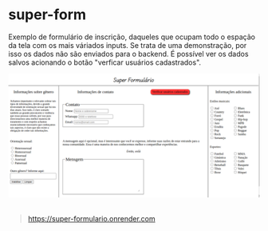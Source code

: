 # super-form
Exemplo de formulário de inscrição, daqueles que ocupam todo o espação da tela com os mais váriados inputs. Se trata de uma demonstração, por isso os dados não são enviados
para o backend. É possível ver os dados salvos acionando o botão "verficar usuários cadastrados".

<img src='readmeImg/super_form.png'><br><br>

> https://super-formulario.onrender.com